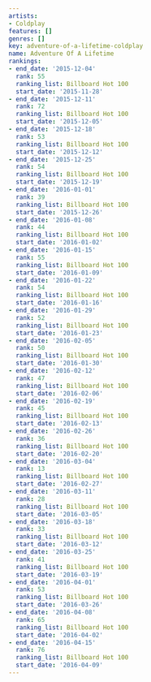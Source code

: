 ```yaml
---
artists:
- Coldplay
features: []
genres: []
key: adventure-of-a-lifetime-coldplay
name: Adventure Of A Lifetime
rankings:
- end_date: '2015-12-04'
  rank: 55
  ranking_list: Billboard Hot 100
  start_date: '2015-11-28'
- end_date: '2015-12-11'
  rank: 72
  ranking_list: Billboard Hot 100
  start_date: '2015-12-05'
- end_date: '2015-12-18'
  rank: 53
  ranking_list: Billboard Hot 100
  start_date: '2015-12-12'
- end_date: '2015-12-25'
  rank: 54
  ranking_list: Billboard Hot 100
  start_date: '2015-12-19'
- end_date: '2016-01-01'
  rank: 39
  ranking_list: Billboard Hot 100
  start_date: '2015-12-26'
- end_date: '2016-01-08'
  rank: 44
  ranking_list: Billboard Hot 100
  start_date: '2016-01-02'
- end_date: '2016-01-15'
  rank: 55
  ranking_list: Billboard Hot 100
  start_date: '2016-01-09'
- end_date: '2016-01-22'
  rank: 54
  ranking_list: Billboard Hot 100
  start_date: '2016-01-16'
- end_date: '2016-01-29'
  rank: 52
  ranking_list: Billboard Hot 100
  start_date: '2016-01-23'
- end_date: '2016-02-05'
  rank: 50
  ranking_list: Billboard Hot 100
  start_date: '2016-01-30'
- end_date: '2016-02-12'
  rank: 47
  ranking_list: Billboard Hot 100
  start_date: '2016-02-06'
- end_date: '2016-02-19'
  rank: 45
  ranking_list: Billboard Hot 100
  start_date: '2016-02-13'
- end_date: '2016-02-26'
  rank: 36
  ranking_list: Billboard Hot 100
  start_date: '2016-02-20'
- end_date: '2016-03-04'
  rank: 13
  ranking_list: Billboard Hot 100
  start_date: '2016-02-27'
- end_date: '2016-03-11'
  rank: 28
  ranking_list: Billboard Hot 100
  start_date: '2016-03-05'
- end_date: '2016-03-18'
  rank: 33
  ranking_list: Billboard Hot 100
  start_date: '2016-03-12'
- end_date: '2016-03-25'
  rank: 41
  ranking_list: Billboard Hot 100
  start_date: '2016-03-19'
- end_date: '2016-04-01'
  rank: 53
  ranking_list: Billboard Hot 100
  start_date: '2016-03-26'
- end_date: '2016-04-08'
  rank: 65
  ranking_list: Billboard Hot 100
  start_date: '2016-04-02'
- end_date: '2016-04-15'
  rank: 76
  ranking_list: Billboard Hot 100
  start_date: '2016-04-09'
---
```


